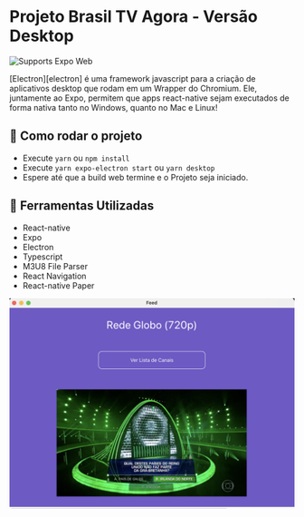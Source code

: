 # Projeto Brasil TV Agora - Versão Desktop

<p>
  <!-- Web -->
  <img alt="Supports Expo Web" longdesc="Supports Expo Web" src="https://img.shields.io/badge/web-4630EB.svg?style=flat-square&logo=GOOGLE-CHROME&labelColor=4285F4&logoColor=fff" />
</p>

[Electron][electron] é uma framework javascript para a criação de aplicativos desktop que rodam em um Wrapper do Chromium. Ele, juntamente ao Expo, permitem que apps react-native sejam executados de forma nativa tanto no Windows, quanto no Mac e Linux!

## 🚀 Como rodar o projeto

- Execute `yarn` ou `npm install`
- Execute `yarn expo-electron start` ou `yarn desktop`
- Espere até que a build web termine e o Projeto seja iniciado.

## 📝 Ferramentas Utilizadas

- React-native
- Expo
- Electron
- Typescript
- M3U8 File Parser
- React Navigation
- React-native Paper

![alt text](https://raw.githubusercontent.com/ItaloEC/Brasil-TV-Agora---Desktop/main/print.png)
